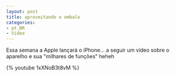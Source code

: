 ```yaml
---
layout: post
title: aproveitando o embalo
categories:
- pt_BR
- Video
---
```

Essa semana a Apple lançará o iPhone... a seguir um vídeo sobre o aparelho e sua "milhares de funções" heheh

{% youtube 1xXNoB3t8vM %}